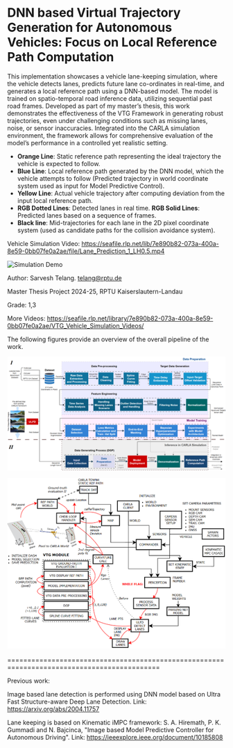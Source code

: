 # DNN based Virtual Trajectory Generation for Autonomous Vehicles: Focus on Local Reference Path Computation

This implementation showcases a vehicle lane-keeping simulation, where the vehicle detects lanes, predicts future lane co-ordinates in real-time, and generates a local reference path using a DNN-based model. The model is trained on spatio-temporal road inference data, utilizing sequential past road frames. Developed as part of my master’s thesis, this work demonstrates the effectiveness of the VTG Framework in generating robust trajectories, even under challenging conditions such as missing lanes, noise, or sensor inaccuracies. Integrated into the CARLA simulation environment, the framework allows for comprehensive evaluation of the model’s performance in a controlled yet realistic setting.
  
- **Orange Line**: Static reference path representing the ideal trajectory the vehicle is expected to follow.
- **Blue Line**: Local reference path generated by the DNN model, which the vehicle attempts to follow (Predicted trajectory in world coordinate system used as input for Model Predictive Control).
- **Yellow Line**: Actual vehicle trajectory after computing deviation from the input local reference path.
- **RGB Dotted Lines**: Detected lanes in real time.
 **RGB Solid Lines**: Predicted lanes based on a sequence of frames.
- **Black line**: Mid-trajectories for each lane in the 2D pixel coordinate system (used as candidate paths for the collision avoidance system).

Vehicle Simulation Video: https://seafile.rlp.net/lib/7e890b82-073a-400a-8e59-0bb07fe0a2ae/file/Lane_Prediction_1_LH0.5.mp4

![Simulation Demo](Vehicle_Simulation_Demo.gif)

Author: Sarvesh Telang. telang@rptu.de

Master Thesis Project 2024-25, RPTU Kaiserslautern-Landau

Grade: 1,3

More Videos: https://seafile.rlp.net/library/7e890b82-073a-400a-8e59-0bb07fe0a2ae/VTG_Vehicle_Simulation_Videos/

The following figures provide an overview of the overall pipeline of the work.

![Overall Pipeline](Thesis_Implementation_Pipeline.png)

![Carla Implementation](Simulation_over_CARLA.png)

============================================================================================

Previous work:

Image based lane detection is performed using DNN model based on Ultra Fast Structure-aware Deep Lane Detection. Link: https://arxiv.org/abs/2004.11757 

Lane keeping is based on Kinematic iMPC framework: S. A. Hiremath, P. K. Gummadi and N. Bajcinca, "Image based Model Predictive Controller for Autonomous Driving". Link: https://ieeexplore.ieee.org/document/10185808

